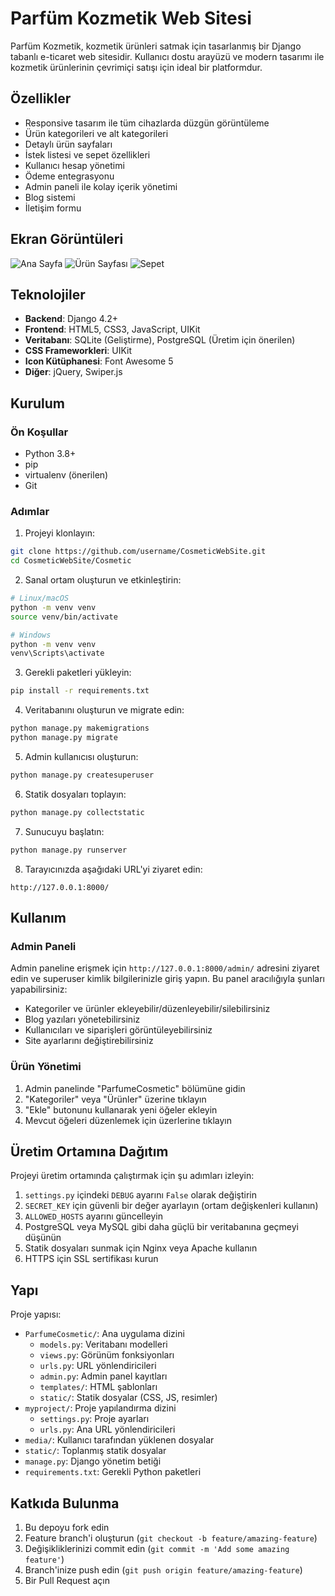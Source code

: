 # Parfüm Kozmetik Web Sitesi

Parfüm Kozmetik, kozmetik ürünleri satmak için tasarlanmış bir Django tabanlı e-ticaret web sitesidir. Kullanıcı dostu arayüzü ve modern tasarımı ile kozmetik ürünlerinin çevrimiçi satışı için ideal bir platformdur.

## Özellikler

- Responsive tasarım ile tüm cihazlarda düzgün görüntüleme
- Ürün kategorileri ve alt kategorileri
- Detaylı ürün sayfaları
- İstek listesi ve sepet özellikleri
- Kullanıcı hesap yönetimi
- Ödeme entegrasyonu
- Admin paneli ile kolay içerik yönetimi
- Blog sistemi
- İletişim formu

## Ekran Görüntüleri

![Ana Sayfa](/media/screenshots/home.png)
![Ürün Sayfası](/media/screenshots/product.png)
![Sepet](/media/screenshots/cart.png)

## Teknolojiler

- **Backend**: Django 4.2+
- **Frontend**: HTML5, CSS3, JavaScript, UIKit
- **Veritabanı**: SQLite (Geliştirme), PostgreSQL (Üretim için önerilen)
- **CSS Frameworkleri**: UIKit
- **Icon Kütüphanesi**: Font Awesome 5
- **Diğer**: jQuery, Swiper.js

## Kurulum

### Ön Koşullar

- Python 3.8+
- pip
- virtualenv (önerilen)
- Git

### Adımlar

1. Projeyi klonlayın:
```bash
git clone https://github.com/username/CosmeticWebSite.git
cd CosmeticWebSite/Cosmetic
```

2. Sanal ortam oluşturun ve etkinleştirin:
```bash
# Linux/macOS
python -m venv venv
source venv/bin/activate

# Windows
python -m venv venv
venv\Scripts\activate
```

3. Gerekli paketleri yükleyin:
```bash
pip install -r requirements.txt
```

4. Veritabanını oluşturun ve migrate edin:
```bash
python manage.py makemigrations
python manage.py migrate
```

5. Admin kullanıcısı oluşturun:
```bash
python manage.py createsuperuser
```

6. Statik dosyaları toplayın:
```bash
python manage.py collectstatic
```

7. Sunucuyu başlatın:
```bash
python manage.py runserver
```

8. Tarayıcınızda aşağıdaki URL'yi ziyaret edin:
```
http://127.0.0.1:8000/
```

## Kullanım

### Admin Paneli

Admin paneline erişmek için `http://127.0.0.1:8000/admin/` adresini ziyaret edin ve superuser kimlik bilgilerinizle giriş yapın. Bu panel aracılığıyla şunları yapabilirsiniz:

- Kategoriler ve ürünler ekleyebilir/düzenleyebilir/silebilirsiniz
- Blog yazıları yönetebilirsiniz
- Kullanıcıları ve siparişleri görüntüleyebilirsiniz
- Site ayarlarını değiştirebilirsiniz

### Ürün Yönetimi

1. Admin panelinde "ParfumeCosmetic" bölümüne gidin
2. "Kategoriler" veya "Ürünler" üzerine tıklayın
3. "Ekle" butonunu kullanarak yeni öğeler ekleyin
4. Mevcut öğeleri düzenlemek için üzerlerine tıklayın

## Üretim Ortamına Dağıtım

Projeyi üretim ortamında çalıştırmak için şu adımları izleyin:

1. `settings.py` içindeki `DEBUG` ayarını `False` olarak değiştirin
2. `SECRET_KEY` için güvenli bir değer ayarlayın (ortam değişkenleri kullanın)
3. `ALLOWED_HOSTS` ayarını güncelleyin
4. PostgreSQL veya MySQL gibi daha güçlü bir veritabanına geçmeyi düşünün
5. Statik dosyaları sunmak için Nginx veya Apache kullanın
6. HTTPS için SSL sertifikası kurun

## Yapı

Proje yapısı:

- `ParfumeCosmetic/`: Ana uygulama dizini
  - `models.py`: Veritabanı modelleri
  - `views.py`: Görünüm fonksiyonları
  - `urls.py`: URL yönlendiricileri
  - `admin.py`: Admin panel kayıtları
  - `templates/`: HTML şablonları
  - `static/`: Statik dosyalar (CSS, JS, resimler)
- `myproject/`: Proje yapılandırma dizini
  - `settings.py`: Proje ayarları
  - `urls.py`: Ana URL yönlendiricileri
- `media/`: Kullanıcı tarafından yüklenen dosyalar
- `static/`: Toplanmış statik dosyalar
- `manage.py`: Django yönetim betiği
- `requirements.txt`: Gerekli Python paketleri

## Katkıda Bulunma

1. Bu depoyu fork edin
2. Feature branch'i oluşturun (`git checkout -b feature/amazing-feature`)
3. Değişikliklerinizi commit edin (`git commit -m 'Add some amazing feature'`)
4. Branch'inize push edin (`git push origin feature/amazing-feature`)
5. Bir Pull Request açın

